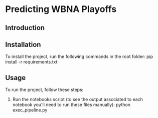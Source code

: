 # Predicting WBNA Playoffs

## Introduction

## Installation
To install the project, run the following commands in the root folder:
    pip install -r requirements.txt
## Usage
To run the project, follow these steps:
1. Run the notebooks script (to see the output associated to each notebook you'll need to run these files manually):
   python exec_pipeline.py
